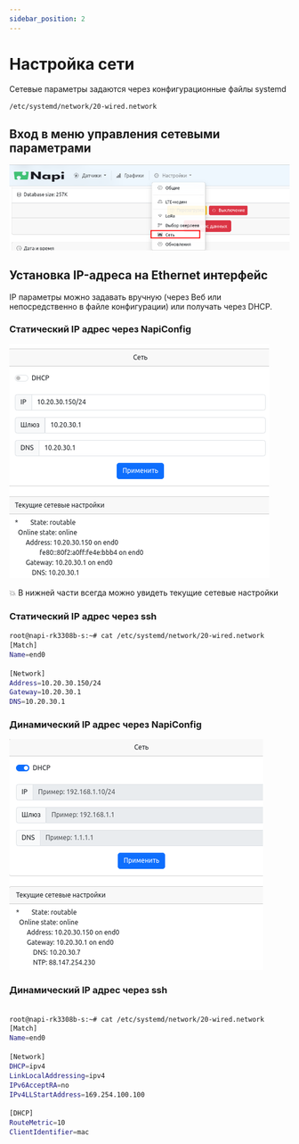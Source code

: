 ```yaml
---
sidebar_position: 2
---
```


# Настройка сети

Сетевые параметры задаются через конфигурационные файлы systemd 

```bash
/etc/systemd/network/20-wired.network
```
## Вход в меню управления сетевыми параметрами

![Меню управления сетевыми параметрами](img-li/net3.png)

## Установка IP-адреса на Ethernet интерфейс

IP параметры можно задавать вручную (через Веб или непосредственно в файле конфигурации) или получать через DHCP.

### Статический IP адрес через NapiConfig

![NapiLinux](img-li/net1.png)

:boom: В нижней части всегда можно увидеть текущие сетевые настройки

### Статический IP адрес через ssh

```bash
root@napi-rk3308b-s:~# cat /etc/systemd/network/20-wired.network
[Match]
Name=end0

[Network]
Address=10.20.30.150/24
Gateway=10.20.30.1
DNS=10.20.30.1


```

### Динамический IP адрес через NapiConfig

![NapiLinux](img-li/net2.png)

### Динамический IP адрес через ssh

```bash

root@napi-rk3308b-s:~# cat /etc/systemd/network/20-wired.network
[Match]
Name=end0

[Network]
DHCP=ipv4
LinkLocalAddressing=ipv4
IPv6AcceptRA=no
IPv4LLStartAddress=169.254.100.100

[DHCP]
RouteMetric=10
ClientIdentifier=mac

```
